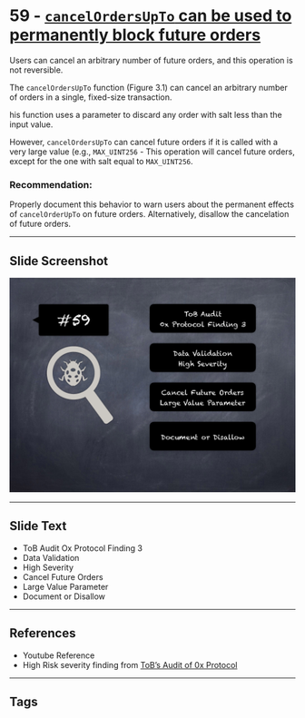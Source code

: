 
# 59 - [`cancelOrdersUpTo` can be used to permanently block future orders](./`cancelOrdersUpTo`%20can%20be%20used%20to%20permanently%20block%20future%20orders.md)

Users can cancel an arbitrary number of future orders, and this operation is not reversible. 

The `cancelOrdersUpTo` function (Figure 3.1) can cancel an arbitrary number of orders in a single, fixed-size transaction. 

his function uses a parameter to discard any order with salt less than the input value. 

However, `cancelOrdersUpTo` can cancel future orders if it is called with a very large value (e.g., `MAX_UINT256` - This operation will cancel future orders, except for the one with salt equal to `MAX_UINT256`.

### Recommendation:
Properly document this behavior to warn users about the permanent effects of `cancelOrderUpTo` on future orders. Alternatively, disallow the cancelation of future orders.
___
## Slide Screenshot
![059.png](../../images/7.%20Audit%20Findings%20101/059.png)
___
## Slide Text
- ToB Audit Ox Protocol Finding 3
- Data Validation
- High Severity
- Cancel Future Orders
- Large Value Parameter
- Document or Disallow
___
## References
- Youtube Reference
- High Risk severity finding from [ToB’s Audit of 0x Protocol](https://github.com/trailofbits/publications/blob/master/reviews/0x-protocol.pdf)
___
## Tags
